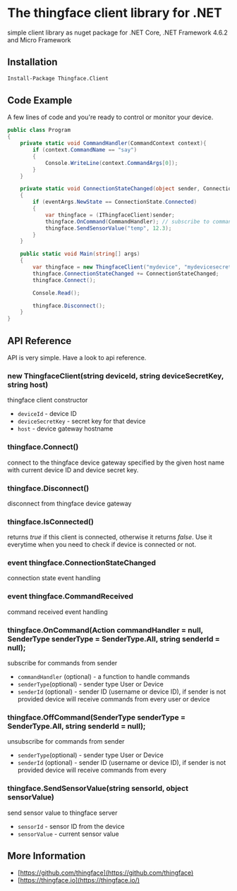 # The thingface client library for .NET
simple client library as nuget package for .NET Core, .NET Framework 4.6.2 and Micro Framework

## Installation

```sh
Install-Package Thingface.Client
```

## Code Example

A few lines of code and you're ready to control or monitor your device.

```csharp
public class Program
{
    private static void CommandHandler(CommandContext context){
        if (context.CommandName == "say")
        {
            Console.WriteLine(context.CommandArgs[0]);
        }
    }

    private static void ConnectionStateChanged(object sender, ConnectionStateEventArgs eventArgs)
    {
        if (eventArgs.NewState == ConnectionState.Connected)
        {
            var thingface = (IThingfaceClient)sender;
            thingface.OnCommand(CommandHandler); // subscribe to commands from all (users and devices)
            thingface.SendSensorValue("temp", 12.3);
        }
    }

    public static void Main(string[] args)
    {
        var thingface = new ThingfaceClient("mydevice", "mydevicesecret", "my-app.thingface.io");
        thingface.ConnectionStateChanged += ConnectionStateChanged;
        thingface.Connect();

        Console.Read();

        thingface.Disconnect();
    }
}

```

## API Reference
API is very simple. Have a look to api reference.

### new ThingfaceClient(string deviceId, string deviceSecretKey, string host)
thingface client constructor
- `deviceId` - device ID
- `deviceSecretKey` - secret key for that device
- `host` - device gateway hostname

### thingface.Connect()
connect to the thingface device gateway specified by the given host name with current device ID and device secret key.

### thingface.Disconnect()
disconnect from thingface device gateway

### thingface.IsConnected()
returns *true* if this client is connected, otherwise it returns *false*. Use it everytime when you need to check if device is connected or not.

### event thingface.ConnectionStateChanged
connection state event handling

### event thingface.CommandReceived
command received event handling

### thingface.OnCommand(Action<CommandContext> commandHandler = null, SenderType senderType = SenderType.All, string senderId = null);
subscribe for commands from sender
- `commandHandler` (optional) - a function to handle commands
- `senderType`(optional) - sender type User or Device
- `senderId` (optional) - sender ID (username or device ID), if sender is not provided device will receive commands from every user or device

### thingface.OffCommand(SenderType senderType = SenderType.All, string senderId = null);
unsubscribe for commands from sender
- `senderType`(optional) - sender type User or Device
- `senderId` (optional) - sender ID (username or device ID), if sender is not provided device will receive commands from every

### thingface.SendSensorValue(string sensorId, object sensorValue)
send sensor value to thingface server
- `sensorId` - sensor ID from the device
- `sensorValue` - current sensor value

## More Information
- [https://github.com/thingface](https://github.com/thingface)
- [https://thingface.io](https://thingface.io/)
